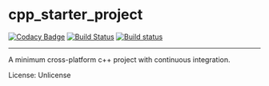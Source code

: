 # cpp_starter_project

[![Codacy Badge](https://api.codacy.com/project/badge/Grade/700a7eed3d8340acbbeb7a495c123a33)](https://app.codacy.com/app/hbatagelo/cpp_starter_project?utm_source=github.com&utm_medium=referral&utm_content=hbatagelo/cpp_starter_project&utm_campaign=Badge_Grade_Dashboard)
[![Build Status](https://travis-ci.org/hbatagelo/cpp_starter_project.svg?branch=master)](https://travis-ci.org/hbatagelo/cpp_starter_project) [![Build status](https://ci.appveyor.com/api/projects/status/66fs8jswu3760qak?svg=true)](https://ci.appveyor.com/project/hbatagelo/cpp-starter-project)

---------
A minimum cross-platform c++ project with continuous integration.

License: Unlicense
